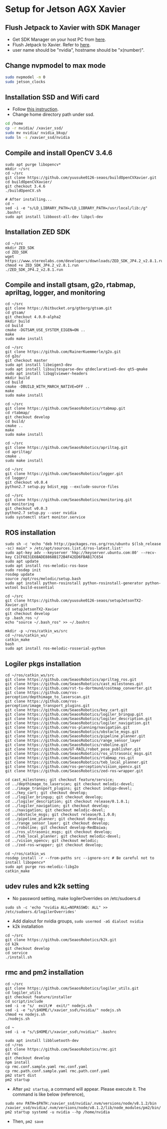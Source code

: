 # Setup for Jetson AGX Xavier

## Flush Jetpack to Xavier with SDK Manager
- Get SDK Manager on your host PC from [here](https://developer.nvidia.com/embedded/downloads).
- Flush Jetpack to Xavier. Refer to [here](https://docs.nvidia.com/sdk-manager/install-with-sdkm-jetson/index.html).
- user name should be "nvidia", hostname should be "x(number)".

## Change nvpmodel to max mode
```bash
sudo nvpmodel -m 0
sudo jetson_clocks
```

## Installation SSD and Wifi card
- Follow [this instruction](https://medium.com/@ramin.nabati/installing-an-nvme-ssd-drive-on-nvidia-jetson-xavier-37183c948978).
- Change home directory path under ssd.
```bash
cd /home
cp -r nvidia/ /xavier_ssd/
sudo mv nvidia/ nvidia_bkup/
sudo ln -s /xavier_ssd/nvidia
```

## Compile and install OpenCV 3.4.6
```
sudo apt purge libopencv*
mkdir ~/src
cd ~/src
git clone https://github.com/yuusuke0126-seaos/buildOpenCVXavier.git
cd buildOpenCVXavier/
git checkout 3.4.6
./buildOpenCV.sh

# After installing...
cd ~
sed -i -e "s/LD_LIBRARY_PATH=/LD_LIBRARY_PATH=/usr/local/lib:/g" .bashrc
sudo apt install libboost-all-dev libpcl-dev
```

## Installation ZED SDK
```
cd ~/src
mkdir ZED_SDK
cd ZED_SDK
wget https://www.stereolabs.com/developers/downloads/ZED_SDK_JP4.2_v2.8.1.run
chmod +x ZED_SDK_JP4.2_v2.8.1.run
./ZED_SDK_JP4.2_v2.8.1.run
```

## Compile and install gtsam, g2o, rtabmap, apriltag, logger, and monitoring
```
cd ~/src
git clone https://bitbucket.org/gtborg/gtsam.git
cd gtsam/
git checkout 4.0.0-alpha2
mkdir build
cd build
cmake -DGTSAM_USE_SYSTEM_EIGEN=ON ..
make
sudo make install

cd ~/src
git clone https://github.com/RainerKuemmerle/g2o.git
cd g2o/
git checkout master
sudo apt install libeigen3-dev
sudo apt install libsuitesparse-dev qtdeclarative5-dev qt5-qmake
sudo apt install libqglviewer-headers
mkdir build
cd build
cmake -DBUILD_WITH_MARCH_NATIVE=OFF ..
make
sudo make install

cd ~/src
git clone https://github.com/SeaosRobotics/rtabmap.git
cd rtabmap/
git checkout develop
cd build/
cmake ..
make
sudo make install

cd ~/src
git clone https://github.com/SeaosRobotics/apriltag.git
cd apriltag/
cmake .
sudo make install

cd ~/src
git clone https://github.com/SeaosRobotics/logger.git
cd logger/
git checkout v0.0.4
python2.7 setup.py bdist_egg --exclude-source-files

cd ~/src
git clone https://github.com/SeaosRobotics/monitoring.git
cd monitoring
git checkout v0.0.3
python2.7 setup.py --user nvidia
sudo systemctl start monitor.service
```
## ROS installation
```
sudo sh -c 'echo "deb http://packages.ros.org/ros/ubuntu $(lsb_release -sc) main" > /etc/apt/sources.list.d/ros-latest.list'
sudo apt-key adv --keyserver 'hkp://keyserver.ubuntu.com:80' --recv-key C1CF6E31E6BADE8868B172B4F42ED6FBAB17C654
sudo apt update
sudo apt install ros-melodic-ros-base
sudo rosdep init
rosdep update
source /opt/ros/melodic/setup.bash
sudo apt install python-rosinstall python-rosinstall-generator python-wstool build-essential

cd ~/src
git clone https://github.com/yuusuke0126-seaos/setupJetsonTX2-Xavier.git
cd setupJetsonTX2-Xavier
git checkout develop
cp .bash_ros ~/
echo "source ~/.bash_ros" >> ~/.bashrc

mkdir -p ~/ros/catkin_ws/src
cd ~/ros/catkin_ws/
catkin_make
bash
sudo apt install ros-melodic-rosserial-python
```

## Logiler pkgs installation
```
cd ~/ros/catkin_ws/src
git clone https://github.com/SeaosRobotics/apriltag_ros.git
git clone https://github.com/SeaosRobotics/cast_milestones.git
git clone https://github.com/rst-tu-dortmund/costmap_converter.git
git clone https://github.com/ros-perception/depthimage_to_laserscan.git
git clone https://github.com/ros-perception/image_transport_plugins.git
git clone https://github.com/SeaosRobotics/key_cart.git
git clone https://github.com/SeaosRobotics/logiler_bringup.git
git clone https://github.com/SeaosRobotics/logiler_description.git
git clone https://github.com/SeaosRobotics/logiler_navigation.git
git clone https://github.com/ros-planning/navigation.git
git clone https://github.com/SeaosRobotics/obstacle_msgs.git
git clone https://github.com/SeaosRobotics/pipeline_planner.git
git clone https://github.com/SeaosRobotics/range_sensor_layer
git clone https://github.com/SeaosRobotics/roboline.git
git clone https://github.com/GT-RAIL/robot_pose_publisher.git
git clone https://github.com/SeaosRobotics/ros_ultrasonic_msgs.git
git clone https://github.com/SeaosRobotics/rtabmap_ros.git
git clone https://github.com/SeaosRobotics/teb_local_planner.git
git clone https://github.com/ros-perception/vision_opencv.git
git clone https://github.com/SeaosRobotics/zed-ros-wrapper.git

cd cast_milestones; git checkout feature/service;
cd ../depthimage_to_laserscan; git checkout melodic-devel;
cd ../image_transport_plugins; git checkout indigo-devel;
cd ../key_cart; git checkout develop;
cd ../logiler_bringup; git checkout develop;
cd ../logiler_description; git checkout release/0.1.0.1;
cd ../logiler_navigation; git checkout develop;
cd ../navigation; git checkout melodic-devel;
cd ../obstacle_msgs; git checkout release/0.1.0.0;
cd ../pipeline_planner; git checkout develop;
cd ../range_sensor_layer; git checkout develop;
cd ../roboline; git checkout develop-RedDaiwa;
cd ../ros_ultrasonic_msgs; git checkout develop;
cd ../teb_local_planner; git checkout melodic-devel;
cd ../vision_opencv; git checkout melodic;
cd ../zed-ros-wrapper; git checkout develop;

cd ~/ros/catkin_ws
rosdep install -r --from-paths src --ignore-src # Be careful not to install libopencv*
sudo apt purge ros-melodic-libg2o
catkin_make
```

## udev rules and k2k setting
- No password setting, make logilerOverrides on /etc/sudoers.d
```
sudo sh -c 'echo "nvidia ALL=NOPASSWD: ALL" >> /etc/sudoers.d/logilerOverrides'
```
- Add dialout for nvidia groups, `sudo usermod -aG dialout nvidia`
- k2k installation
```
cd ~/src
git clone https://github.com/SeaosRobotics/k2k.git
cd k2k
git checkout develop
cd service
./install.sh
```

## rmc and pm2 installation
```
cd ~/src
git clone https://github.com/SeaosRobotics/logiler_utils.git
cd logiler_utils
git checkout feature/installer
cd script/include
sed -i -e "s/  exit/#  exit/" nodejs.sh
sed -i -e "s/\$HOME/\/xavier_ssd\/nvidia/" nodejs.sh
chmod +x nodejs.sh
./nodejs.sh

cd ~
sed -i -e "s/\$HOME/\/xavier_ssd\/nvidia/" .bashrc

sudo apt install libbluetooth-dev
cd ~/ros
git clone https://github.com/SeaosRobotics/rmc.git
cd rmc
git checkout develop
npm install
cp rmc.conf.sample.yaml rmc.conf.yaml
cp rmc.path.conf.sample.yaml rmc.path.conf.yaml
pm2 start dist
pm2 startup
```
- After `pm2 startup`, a command will appear. Please execute it. The command is like below (reference), 

`sudo env PATH=$PATH:/xavier_ssd/nvidia/.nvm/versions/node/v8.1.2/bin /xavier_ssd/nvidia/.nvm/versions/node/v8.1.2/lib/node_modules/pm2/bin/pm2 startup systemd -u nvidia --hp /home/nvidia`

- Then, `pm2 save`
